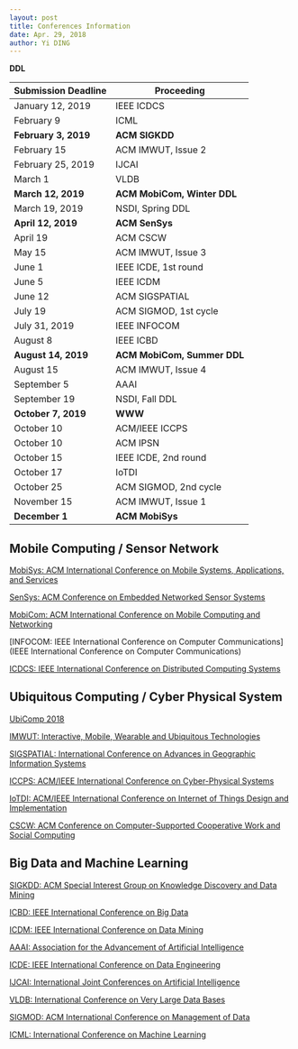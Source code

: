 ```yaml
---
layout: post
title: Conferences Information
date: Apr. 29, 2018
author: Yi DING
---
```


**DDL**

| Submission Deadline  | Proceeding                  |
| -------------------- | --------------------------- |
| January 12, 2019     | IEEE ICDCS                  |
| February 9           | ICML                        |
| **February 3, 2019** | **ACM SIGKDD**              |
| February 15          | ACM IMWUT, Issue 2          |
| February 25, 2019    | IJCAI                       |
| March 1              | VLDB                        |
| **March 12, 2019**   | **ACM MobiCom, Winter DDL** |
| March 19, 2019       | NSDI, Spring DDL            |
| **April 12, 2019**   | **ACM SenSys**              |
| April 19             | ACM CSCW                    |
| May 15               | ACM IMWUT, Issue 3          |
| June 1               | IEEE ICDE, 1st round        |
| June 5               | IEEE ICDM                   |
| June 12              | ACM SIGSPATIAL              |
| July 19              | ACM SIGMOD, 1st cycle       |
| July 31, 2019        | IEEE INFOCOM                |
| August 8             | IEEE ICBD                   |
| **August 14, 2019**  | **ACM MobiCom, Summer DDL** |
| August 15            | ACM IMWUT, Issue 4          |
| September 5          | AAAI                        |
| September 19         | NSDI, Fall DDL              |
| **October 7, 2019**  | **WWW**                     |
| October 10           | ACM/IEEE ICCPS              |
| October 10           | ACM IPSN                    |
| October 15           | IEEE ICDE, 2nd round        |
| October 17           | IoTDI                       |
| October 25           | ACM SIGMOD, 2nd cycle       |
| November 15          | ACM IMWUT, Issue 1          |
| **December 1**       | **ACM MobiSys**             |



## Mobile Computing / Sensor Network

[MobiSys: ACM International Conference on Mobile Systems, Applications, and Services](https://www.sigmobile.org/mobisys/2018/)

[SenSys: ACM Conference on Embedded Networked Sensor Systems](http://sensys.acm.org/2018/)

[MobiCom: ACM International Conference on Mobile Computing and Networking](https://www.sigmobile.org/mobicom/submission.html)

[INFOCOM: IEEE International Conference on Computer Communications](IEEE International Conference on Computer Communications)

[ICDCS: IEEE International Conference on Distributed Computing Systems](http://theory.utdallas.edu/ICDCS2019/)



## Ubiquitous Computing / Cyber Physical System

[UbiComp 2018](http://ubicomp.org/ubicomp2018/cfps/papers.html)

[IMWUT: Interactive, Mobile, Wearable and Ubiquitous Technologies](https://imwut.acm.org/)

[SIGSPATIAL: International Conference on Advances in Geographic Information Systems](http://sigspatial2018.sigspatial.org/cfp/)

[ICCPS: ACM/IEEE International Conference on Cyber-Physical Systems](http://iccps.acm.org/)

[IoTDI: ACM/IEEE International Conference on Internet of Things Design and Implementation](http://conferences.computer.org/iotDI/2019/)

[CSCW: ACM Conference on Computer-Supported Cooperative Work and Social Computing](http://cscw.acm.org/)



## Big Data and Machine Learning 

[SIGKDD: ACM Special Interest Group on Knowledge Discovery and Data Mining](http://www.kdd.org/)

[ICBD: IEEE International Conference on Big Data](http://cci.drexel.edu/bigdata/bigdata2018/CallPapers.html)

[ICDM: IEEE International Conference on Data Mining](http://icdm2018.org/calls/call-for-papers/)

[AAAI: Association for the Advancement of Artificial Intelligence](https://aaai.org/Conferences/AAAI-19/aaai19call/)

[ICDE:  IEEE International Conference on Data Engineering](http://conferences.cis.umac.mo/icde2019/?page_id=43)

[IJCAI: International Joint Conferences on Artificial Intelligence](https://ijcai.org/)

[VLDB: International Conference on Very Large Data Bases](https://www.vldb.org/2019/)

[SIGMOD: ACM International Conference on Management of Data](http://sigmod2019.org/sigmodcfp)

[ICML: International Conference on Machine Learning](https://icml.cc/)



